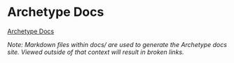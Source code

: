 Archetype Docs
=============

[Archetype Docs](http://kwaledesign.github.io/Archetype/)

_Note: Markdown files within docs/ are used to generate the Archetype docs site. Viewed outside of that context will result in broken links._

